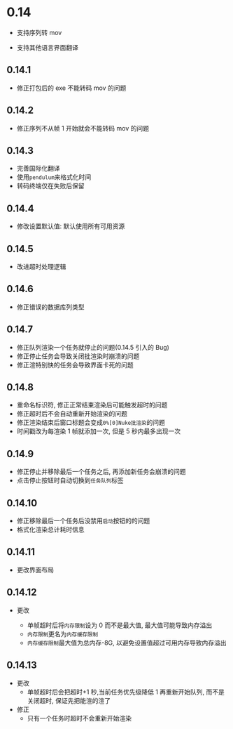 # 0.14

- 支持序列转 mov

- 支持其他语言界面翻译

## 0.14.1

- 修正打包后的 exe 不能转码 mov 的问题

## 0.14.2

- 修正序列不从帧 1 开始就会不能转码 mov 的问题

## 0.14.3

- 完善国际化翻译
- 使用`pendulum`来格式化时间
- 转码终端仅在失败后保留

## 0.14.4

- 修改设置默认值: 默认使用所有可用资源

## 0.14.5

- 改进超时处理逻辑

## 0.14.6

- 修正错误的数据库列类型

## 0.14.7

- 修正队列渲染一个任务就停止的问题(0.14.5 引入的 Bug)
- 修正停止任务会导致关闭批渲染时崩溃的问题
- 修正渲特别快的任务会导致界面卡死的问题

## 0.14.8

- 重命名标识符, 修正正常结束渲染后可能触发超时的问题
- 修正超时后不会自动重新开始渲染的问题
- 修正渲染结束后窗口标题会变成`0%[0]Nuke批渲染`的问题
- 时间戳改为每渲染 1 帧就添加一次, 但是 5 秒内最多出现一次

## 0.14.9

- 修正停止并移除最后一个任务之后, 再添加新任务会崩溃的问题
- 点击停止按钮时自动切换到`任务队列`标签

## 0.14.10

- 修正移除最后一个任务后没禁用`启动`按钮的的问题
- 格式化渲染总计耗时信息

## 0.14.11

- 更改界面布局

## 0.14.12

- 更改

  - 单帧超时后将`内存限制`设为 0 而不是最大值, 最大值可能导致内存溢出
  - `内存限制`更名为`内存缓存限制`
  - `内存缓存限制`最大值为总内存-8G, 以避免设置值超过可用内存导致内存溢出

## 0.14.13

- 更改
  - 单帧超时后会把超时+1 秒,当前任务优先级降低 1 再重新开始队列, 而不是关闭超时, 保证先把能渲的渲了
- 修正
  - 只有一个任务时超时不会重新开始渲染
